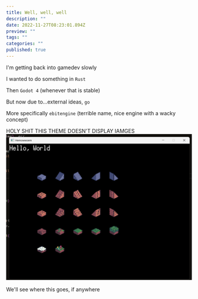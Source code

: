 ```yaml
---
title: Well, well, well
description: ""
date: 2022-11-27T08:23:01.894Z
preview: ""
tags: ""
categories: ""
published: true
---
```

I'm getting back into gamedev slowly

I wanted to do something in `Rust`

Then `Godot 4` (whenever that is stable)

But now due to...external ideas, `go`

More specifically `ebitengine` (terrible name, nice engine with a wacky concept)

HOLY SHIT THIS THEME DOESN'T DISPLAY IAMGES
![A screen shot of a window showing a few pixel art tiles of ground and the words "Hello World"](/assets/helloworldebitenegineandsomedafetileset.png)

We'll see where this goes, if anywhere
